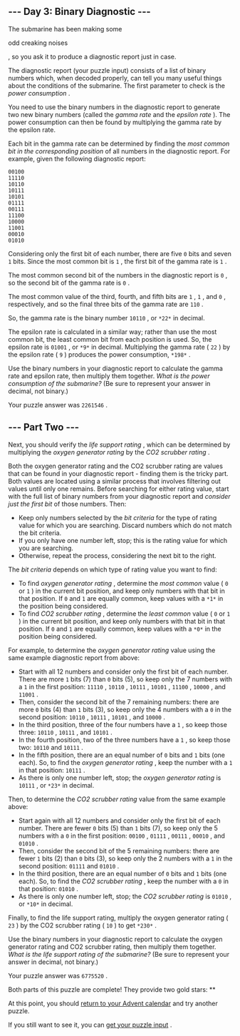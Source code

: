 --- Day 3: Binary Diagnostic ---
----------------------------------



 The submarine has been making some
 
 odd creaking noises
 
 , so you ask it to produce a diagnostic report just in case.
 



 The diagnostic report (your puzzle input) consists of a list of binary numbers which, when decoded properly, can tell you many useful things about the conditions of the submarine. The first parameter to check is the
 *power consumption* 
 .
 



 You need to use the binary numbers in the diagnostic report to generate two new binary numbers (called the
 *gamma rate* 
 and the
 *epsilon rate* 
 ). The power consumption can then be found by multiplying the gamma rate by the epsilon rate.
 



 Each bit in the gamma rate can be determined by finding the
 *most common bit in the corresponding position* 
 of all numbers in the diagnostic report. For example, given the following diagnostic report:
 



```
00100
11110
10110
10111
10101
01111
00111
11100
10000
11001
00010
01010

```


 Considering only the first bit of each number, there are five
 `0` 
 bits and seven
 `1` 
 bits. Since the most common bit is
 `1` 
 , the first bit of the gamma rate is
 `1` 
 .
 



 The most common second bit of the numbers in the diagnostic report is
 `0` 
 , so the second bit of the gamma rate is
 `0` 
 .
 



 The most common value of the third, fourth, and fifth bits are
 `1` 
 ,
 `1` 
 , and
 `0` 
 , respectively, and so the final three bits of the gamma rate are
 `110` 
 .
 



 So, the gamma rate is the binary number
 `10110` 
 , or
 `*22*`
 in decimal.
 



 The epsilon rate is calculated in a similar way; rather than use the most common bit, the least common bit from each position is used. So, the epsilon rate is
 `01001` 
 , or
 `*9*`
 in decimal. Multiplying the gamma rate (
 `22` 
 ) by the epsilon rate (
 `9` 
 ) produces the power consumption,
 `*198*`
 .
 



 Use the binary numbers in your diagnostic report to calculate the gamma rate and epsilon rate, then multiply them together.
 *What is the power consumption of the submarine?* 
 (Be sure to represent your answer in decimal, not binary.)
 




 Your puzzle answer was
 `2261546` 
 .
 




 --- Part Two ---
------------------



 Next, you should verify the
 *life support rating* 
 , which can be determined by multiplying the
 *oxygen generator rating* 
 by the
 *CO2 scrubber rating* 
 .
 



 Both the oxygen generator rating and the CO2 scrubber rating are values that can be found in your diagnostic report - finding them is the tricky part. Both values are located using a similar process that involves filtering out values until only one remains. Before searching for either rating value, start with the full list of binary numbers from your diagnostic report and
 *consider just the first bit* 
 of those numbers. Then:
 


* Keep only numbers selected by the
 *bit criteria* 
 for the type of rating value for which you are searching. Discard numbers which do not match the bit criteria.
* If you only have one number left, stop; this is the rating value for which you are searching.
* Otherwise, repeat the process, considering the next bit to the right.



 The
 *bit criteria* 
 depends on which type of rating value you want to find:
 


* To find
 *oxygen generator rating* 
 , determine the
 *most common* 
 value (
 `0` 
 or
 `1` 
 ) in the current bit position, and keep only numbers with that bit in that position. If
 `0` 
 and
 `1` 
 are equally common, keep values with a
 `*1*`
 in the position being considered.
* To find
 *CO2 scrubber rating* 
 , determine the
 *least common* 
 value (
 `0` 
 or
 `1` 
 ) in the current bit position, and keep only numbers with that bit in that position. If
 `0` 
 and
 `1` 
 are equally common, keep values with a
 `*0*`
 in the position being considered.



 For example, to determine the
 *oxygen generator rating* 
 value using the same example diagnostic report from above:
 


* Start with all 12 numbers and consider only the first bit of each number. There are more
 `1` 
 bits (7) than
 `0` 
 bits (5), so keep only the 7 numbers with a
 `1` 
 in the first position:
 `11110` 
 ,
 `10110` 
 ,
 `10111` 
 ,
 `10101` 
 ,
 `11100` 
 ,
 `10000` 
 , and
 `11001` 
 .
* Then, consider the second bit of the 7 remaining numbers: there are more
 `0` 
 bits (4) than
 `1` 
 bits (3), so keep only the 4 numbers with a
 `0` 
 in the second position:
 `10110` 
 ,
 `10111` 
 ,
 `10101` 
 , and
 `10000` 
 .
* In the third position, three of the four numbers have a
 `1` 
 , so keep those three:
 `10110` 
 ,
 `10111` 
 , and
 `10101` 
 .
* In the fourth position, two of the three numbers have a
 `1` 
 , so keep those two:
 `10110` 
 and
 `10111` 
 .
* In the fifth position, there are an equal number of
 `0` 
 bits and
 `1` 
 bits (one each). So, to find the
 *oxygen generator rating* 
 , keep the number with a
 `1` 
 in that position:
 `10111` 
 .
* As there is only one number left, stop; the
 *oxygen generator rating* 
 is
 `10111` 
 , or
 `*23*`
 in decimal.



 Then, to determine the
 *CO2 scrubber rating* 
 value from the same example above:
 


* Start again with all 12 numbers and consider only the first bit of each number. There are fewer
 `0` 
 bits (5) than
 `1` 
 bits (7), so keep only the 5 numbers with a
 `0` 
 in the first position:
 `00100` 
 ,
 `01111` 
 ,
 `00111` 
 ,
 `00010` 
 , and
 `01010` 
 .
* Then, consider the second bit of the 5 remaining numbers: there are fewer
 `1` 
 bits (2) than
 `0` 
 bits (3), so keep only the 2 numbers with a
 `1` 
 in the second position:
 `01111` 
 and
 `01010` 
 .
* In the third position, there are an equal number of
 `0` 
 bits and
 `1` 
 bits (one each). So, to find the
 *CO2 scrubber rating* 
 , keep the number with a
 `0` 
 in that position:
 `01010` 
 .
* As there is only one number left, stop; the
 *CO2 scrubber rating* 
 is
 `01010` 
 , or
 `*10*`
 in decimal.



 Finally, to find the life support rating, multiply the oxygen generator rating (
 `23` 
 ) by the CO2 scrubber rating (
 `10` 
 ) to get
 `*230*`
 .
 



 Use the binary numbers in your diagnostic report to calculate the oxygen generator rating and CO2 scrubber rating, then multiply them together.
 *What is the life support rating of the submarine?* 
 (Be sure to represent your answer in decimal, not binary.)
 




 Your puzzle answer was
 `6775520` 
 .
 



 Both parts of this puzzle are complete! They provide two gold stars: **
 



 At this point, you should
 [return to your Advent calendar](/2021) 
 and try another puzzle.
 



 If you still want to see it, you can
 [get your puzzle input](3/input) 
 .

